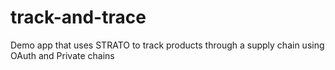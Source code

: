 # track-and-trace
Demo app that uses STRATO to track products through a supply chain using OAuth and Private chains
